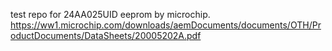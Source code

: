 test repo for 24AA025UID eeprom by microchip.
https://ww1.microchip.com/downloads/aemDocuments/documents/OTH/ProductDocuments/DataSheets/20005202A.pdf
